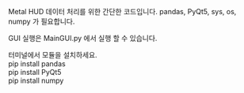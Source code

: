 Metal HUD 데이터 처리를 위한 간단한 코드입니다.
pandas, PyQt5, sys, os, numpy 가 필요합니다.

GUI 실행은 MainGUI.py 에서 실행 할 수 있습니다.

터미널에서 모듈을 설치하세요. <br>
pip install pandas <br>
pip install PyQt5 <br>
pip install numpy <br>